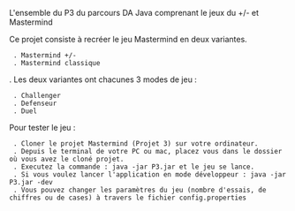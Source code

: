 L'ensemble du P3 du parcours DA Java comprenant le jeux du +/- et Mastermind

Ce projet consiste à recréer le jeu Mastermind en deux variantes.

     . Mastermind +/-
     . Mastermind classique
. Les deux variantes ont chacunes 3 modes de jeu :

     . Challenger
     . Defenseur
     . Duel
Pour tester le jeu :

     . Cloner le projet Mastermind (Projet 3) sur votre ordinateur.
     . Depuis le terminal de votre PC ou mac, placez vous dans le dossier où vous avez le cloné projet.
     . Executez la commande : java -jar P3.jar et le jeu se lance.
     . Si vous voulez lancer l'application en mode développeur : java -jar P3.jar -dev 
     . Vous pouvez changer les paramètres du jeu (nombre d'essais, de chiffres ou de cases) à travers le fichier config.properties

